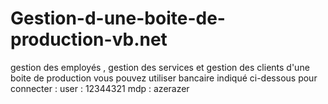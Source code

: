 # Gestion-d-une-boite-de-production-vb.net
gestion des employés , gestion des services et gestion des clients d'une boite de production 
vous pouvez utiliser bancaire indiqué ci-dessous pour connecter : 
user : 12344321
mdp  : azerazer
